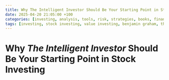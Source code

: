 ```yaml
---
title: Why The Intelligent Investor Should Be Your Starting Point in Stock Investing
date: 2025-04-20 21:05:00 +100
categories: [investing, analysis, tools, risk, strategies, books, finance]
tags: [investing, stock investing, value investing, benjamin graham, the intelligent investor, investing books, beginner investing]
---
```


# Why *The Intelligent Investor* Should Be Your Starting Point in Stock Investing

